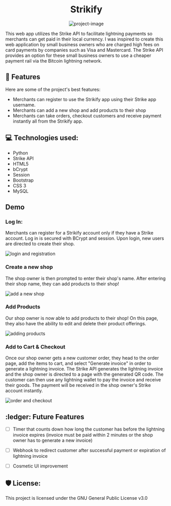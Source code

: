 <h1 align="center" id="title">Strikify</h1>

<p align="center"><img src="https://socialify.git.ci/uamadasun/strikify/image?description=1&amp;descriptionEditable=The%20web%20application%20that%20turns%20any%20phone%20into%20a%20point%20of%20sale&amp;font=Jost&amp;name=1&amp;theme=Light" alt="project-image"></p>

<p id="description">This web app utilizes the Strike API to facilitate lightning payments so merchants can get paid in their local currency. I was inspired to create this web application by small business owners who are charged high fees on card payments by companies such as Visa and Mastercard. The Strike API provides an option for these small business owners to use a cheaper payment rail via the Bitcoin lightning network.</p>

<h2>🧐 Features</h2>

Here are some of the project's best features:

*   Merchants can register to use the Strikify app using their Strike app username.
*   Merchants can add a new shop and add products to their shop
*   Merchants can take orders, checkout customers and receive payment instantly all from the Strikify app.

  
<h2>💻 Technologies used:</h2>

*   Python
*   Strike API
*   HTML5
*   bCrypt
*   Session
*   Bootstrap
*   CSS 3
*   MySQL

<h2>Demo</h2>

<h3>Log In:</h3>
<p>Merchants can register for a Strikify account only if they have a Strike account. Log in is secured with BCrypt and session. Upon login, new users are directed to create their shop.</p>
<img src="https://media.giphy.com/media/3t7PrpazAocBFhPo09/giphy.gif" alt="login and registration"/>

<h3>Create a new shop</h3>
<p>The shop owner is then prompted to enter their shop's name. After entering their shop name, they can add products to their shop!</p>
<img src="https://media.giphy.com/media/QdtrfHKyo90hIp2csI/giphy.gif" alt="add a new shop"/>

<h3>Add Products</h3>
<p>Our shop owner is now able to add products to their shop! On this page, they also have the ability to edit and delete their product offerings.</p>
<img src="https://media.giphy.com/media/wOtf7qIDUbb73wGSST/giphy.gif" alt="adding products"/>

<h3>Add to Cart & Checkout</h3>
<p>Once our shop owner gets a new customer order, they head to the order page, add the items to cart, and select "Generate invoice" in order to generate a lightning invoice. The Strike API generates the lightning invoice and the shop owner is directed to a page with the generated QR code. The customer can then use any lightning wallet to pay the invoice and receive their goods. The payment will be received in the shop owner's Strike account instantly. </p>
<img src="https://media.giphy.com/media/AhlgR8KZafoj52VWbu/giphy.gif" alt="order and checkout"/>



<h2>:ledger: Future Features</h2>

- [ ] Timer that counts down how long the customer has before the lightning invoice expires (invoice must be paid within 2 minutes or the shop owner has to generate a new invoice)
- [ ] Webhook to redirect customer after successful payment or expiration of lightning invoice
- [ ] Cosmetic UI improvement


<h2>🛡️ License:</h2>

This project is licensed under the GNU General Public License v3.0

